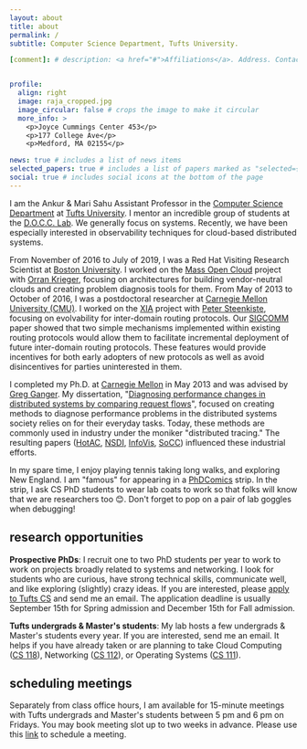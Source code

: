 ```yaml
---
layout: about
title: about
permalink: /
subtitle: Computer Science Department, Tufts University.

[comment]: # description: <a href="#">Affiliations</a>. Address. Contacts. Moto. Etc.


profile:
  align: right
  image: raja_cropped.jpg
  image_circular: false # crops the image to make it circular
  more_info: >
    <p>Joyce Cummings Center 453</p>
    <p>177 College Ave</p>
    <p>Medford, MA 02155</p>

news: true # includes a list of news items
selected_papers: true # includes a list of papers marked as "selected={true}"
social: true # includes social icons at the bottom of the page
---
```


I am the Ankur & Mari Sahu Assistant Professor in the [Computer
Science Department](https://www.cs.tufts.edu) at [Tufts
University](https://www.tufts.edu).  I mentor an incredible group of
students at the [D.O.C.C. Lab](https://docclab.cs.tufts.edu).  We
generally focus on systems.  Recently, we have been especially
interested in observability techniques for cloud-based distributed systems.

From November of 2016 to July of 2019, I was a Red Hat Visiting
Research Scientist at [Boston University](https://www.bu.edu).  I
worked on the [Mass Open Cloud](https://massopen.cloud/) project with
[Orran Krieger](https://okrieg.github.io/), focusing on architectures
for building vendor-neutral clouds and creating problem diagnosis
tools for them.  From May of 2013 to October of 2016, I was a
postdoctoral researcher at [Carnegie Mellon University
(CMU)](https://www.cs.cmu.edu).  I worked on the
[XIA](http://www.cs.cmu.edu/~xia/) project with [Peter
Steenkiste](https://www.cs.cmu.edu/~prs/), focusing on evolvability
for inter-domain routing protocols.  Our
[SIGCOMM](/assets/pdf/sambasivan2017jb_paper.pdf) paper showed that
two simple mechanisms implemented within existing routing protocols
would allow them to facilitate incremental deployment of future
inter-domain routing protocols.  These features would provide
incentives for both early adopters of new protocols as well as avoid
disincentives for parties uninterested in them.

I completed my Ph.D. at [Carnegie Mellon](https://www.ece.cmu.edu) in
May 2013 and was advised by [Greg
Ganger](https://www.ece.cmu.edu/~ganger).  My dissertation,
"[Diagnosing performance changes in distributed systems by comparing
request flows](/assets/pdf/sambasivan2013uz_dissertation.pdf)",
focused on creating methods to diagnose performance problems in the
distributed systems society relies on for their everyday tasks.
Today, these methods are commonly used in industry under the moniker
"distributed tracing."  The resulting papers
([HotAC](/assets/pdf/sambasivan2007uh_paper.pdf),
[NSDI](/assets/pdf/sambasivan2011vw_paper.pdf),
[InfoVis](/assets/pdf/sambasivan2013gn_paper.pdf),
[SoCC](/assets/pdf/sambasivan2016bo_paper.pdf)) influenced these
industrial efforts.

In my spare time, I enjoy playing tennis taking long walks, and
exploring New England.  I am "famous" for appearing in a
[PhDComics](https://www.phdcomics.com/comics/archive.php?comicid=824)
strip. In the strip, I ask CS PhD students to wear lab coats to work
so that folks will know that we are researchers too :blush:.  Don't
forget to pop on a pair of lab goggles when debugging!


## research opportunities

**Prospective PhDs**: I recruit one to two PhD students per year to
work to work on projects broadly related to systems and networking.  I
look for students who are curious, have strong technical skills,
communicate well, and like exploring (slightly) crazy ideas.  If you
are interested, please [apply to Tufts
CS](https://gradase.admissions.tufts.edu/apply/) and send me an email.
The application deadline is usually September 15th for Spring
admission and December 15th for Fall admission.

**Tufts undergrads & Master's students**: My lab hosts a few
undergrads & Master's students every year.  If you are interested,
send me an email.  It helps if you have already taken or are planning
to take Cloud Computing ([CS 118](https://www.cs.tufts.edu/cs/118)),
Networking ([CS 112](https://www.cs.tufts.edu/cs/112)), or Operating
Systems ([CS 111](https://www.cs.tufts.edu/cs/111)).

## scheduling meetings

Separately from class office hours, I am available for 15-minute
meetings with Tufts undergrads and Master's students between 5 pm and
6 pm on Fridays.  You may book meeting slot up to two weeks in advance.
Please use this
[link](https://fantastical.app/rajasambasivan/raja-free-weekly-meeting-slots)
to schedule a meeting.





